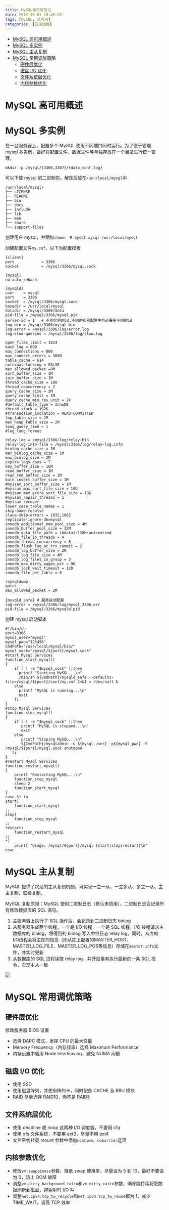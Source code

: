 ```yaml
---
title: MySQL高可用笔记
date: 2018-10-01 10:45:25
tags: [MySQL, 高可用]
categories: [应用运维]
---
```


- [MySQL 高可用概述](#mysql-%e9%ab%98%e5%8f%af%e7%94%a8%e6%a6%82%e8%bf%b0)
- [MySQL 多实例](#mysql-%e5%a4%9a%e5%ae%9e%e4%be%8b)
- [MySQL 主从复制](#mysql-%e4%b8%bb%e4%bb%8e%e5%a4%8d%e5%88%b6)
- [MySQL 常用调优策略](#mysql-%e5%b8%b8%e7%94%a8%e8%b0%83%e4%bc%98%e7%ad%96%e7%95%a5)
  - [硬件层优化](#%e7%a1%ac%e4%bb%b6%e5%b1%82%e4%bc%98%e5%8c%96)
  - [磁盘 I/O 优化](#%e7%a3%81%e7%9b%98-io-%e4%bc%98%e5%8c%96)
  - [文件系统层优化](#%e6%96%87%e4%bb%b6%e7%b3%bb%e7%bb%9f%e5%b1%82%e4%bc%98%e5%8c%96)
  - [内核参数优化](#%e5%86%85%e6%a0%b8%e5%8f%82%e6%95%b0%e4%bc%98%e5%8c%96)

<!--more-->

# MySQL 高可用概述

# MySQL 多实例

在一台服务器上，配置多个 MySQL 使用不同端口同时运行。为了便于管理 mysql 多实例，最好将配置文件、数据文件等单独存放在一个目录进行统一管理。

```
mkdir -p /mysql/{3306,3307}/{data,conf,log}
```

可以下载 mysql 的二进制包，解压后放在`/usr/local/mysql`中

```
/usr/local/mysql/
├── LICENSE
├── README
├── bin
├── docs
├── include
├── lib
├── man
├── share
└── support-files
```

创建用户 mysql，并赋权`chown -R mysql:mysql /usr/local/mysql`

创建配置文件`my.cnf`，以下为配置模板

```
[client]
port            = 3306
socket          = /mysql/3306/mysql.sock

[mysql]
no-auto-rehash

[mysqld]
user    = mysql
port    = 3306
socket  = /mysql/3306/mysql.sock
basedir = /usr/local/mysql
datadir = /mysql/3306/data
pid-file = /mysql/3306/mysql.pid
server-id = 1	# 不同实例的id,不同的实例配置中务必要用不同的id
log-bin = /mysql/3306/mysql-bin
log-error = /mysql/3306/log/error.log
log-slow-queries = /mysql/3306/log/slow.log

open_files_limit = 1024
back_log = 600
max_connections = 800
max_connect_errors = 3000
table_cache = 614
external-locking = FALSE
max_allowed_packet =8M
sort_buffer_size = 1M
join_buffer_size = 1M
thread_cache_size = 100
thread_concurrency = 2
query_cache_size = 2M
query_cache_limit = 1M
query_cache_min_res_unit = 2k
#default_table_type = InnoDB
thread_stack = 192K
#transaction_isolation = READ-COMMITTED
tmp_table_size = 2M
max_heap_table_size = 2M
long_query_time = 1
#log_long_format

relay-log = /mysql/3306/log/relay-bin
relay-log-info-file = /mysql/3306/log/relay-log.info
binlog_cache_size = 1M
max_binlog_cache_size = 1M
max_binlog_size = 2M
expire_logs_days = 7
key_buffer_size = 16M
read_buffer_size = 1M
read_rnd_buffer_size = 1M
bulk_insert_buffer_size = 1M
#myisam_sort_buffer_size = 1M
#myisam_max_sort_file_size = 10G
#myisam_max_extra_sort_file_size = 10G
#myisam_repair_threads = 1
#myisam_recover
lower_case_table_names = 1
skip-name-resolve
slave-skip-errors = 1032,1062
replicate-ignore-db=mysql
innodb_additional_mem_pool_size = 4M
innodb_buffer_pool_size = 32M
innodb_data_file_path = ibdata1:128M:autoextend
innodb_file_io_threads = 4
innodb_thread_concurrency = 8
innodb_flush_log_at_trx_commit = 2
innodb_log_buffer_size = 2M
innodb_log_file_size = 4M
innodb_log_files_in_group = 3
innodb_max_dirty_pages_pct = 90
innodb_lock_wait_timeout = 120
innodb_file_per_table = 0

[mysqldump]
quick
max_allowed_packet = 2M

[mysqld_safe] # 服务启动配置
log-error = /mysql/3306/log/mysql_3306.err
pid-file = /mysql/3306/mysqld.pid
```

创建 mysql 启动脚本

```shell
#!/bin/sh
port=3306
mysql_user="mysql"
mysql_pwd="123456"
CmdPath="/usr/local/mysql/bin/"
mysql_sock="/mysql/${port}/mysql.sock"
#start Mysql Services
function_start_mysql()
{
    if [ ! -e "$mysql_sock" ];then
      printf "Starting MySQL...\n"
      /bin/sh ${CmdPath}/mysqld_safe --defaults-file=/mysql/${port}/conf/my.cnf 2>&1 > /dev/null &
    else
      printf "MySQL is running...\n"
      exit
    fi
}
#stop Mysql Services
function_stop_mysql()
{
    if [ ! -e "$mysql_sock" ];then
       printf "MySQL is stopped...\n"
       exit
    else
       printf "Stoping MySQL...\n"
       ${CmdPath}/mysqladmin -u ${mysql_user} -p${mysql_pwd} -S /mysql/${port}/mysql.sock shutdown
   fi
}
#restart Mysql Services
function_restart_mysql()
{
    printf "Restarting MySQL...\n"
    function_stop_mysql
    sleep 2
    function_start_mysql
}
case $1 in
start)
    function_start_mysql
;;
stop)
    function_stop_mysql
;;
restart)
    function_restart_mysql
;;
*)
    printf "Usage: /mysql/${port}/mysql {start|stop|restart}\n"
esac
```

# MySQL 主从复制

MySQL 提供了灵活的主从复制机制，可实现一主一从、一主多从、多主一从、主主复制、联级复制。

MySQL 复制原理：MySQL 使用二进制日志（默认未启用），二进制日志会记录所有修改数据库的 SQL 语句。

1. 主服务器上执行了 SQL 操作后，会记录到二进制日志 binlog
2. 从服务器生成两个线程，一个是 I/O 线程，一个是 SQL 线程，I/O 线程请求主数据库的 binlog，将得到的 binlog 写入中继日志 relay log。同时，从库的I/O线程会将主库的信息（即从库上配置的MASTER_HOST、MASTER_LOG_FILE、MASTER_LOG_POS等信息）存储在`master.info`文件，并实时更新
3. 从数据库的 SQL 进程读取 relay log，并开启事务执行最新的一条 SQL 指令，实现主从一致

![](../_posts/MySQL高可用笔记/3.png)

# MySQL 常用调优策略

## 硬件层优化

修改服务器 BIOS 设置

- 选择 DAPC 模式，发挥 CPU 的最大性能
- Memory Frequency（内存频率）选择 Maximum Performance
- 内存设置中启用 Node Interleaving，避免 NUMA 问题

## 磁盘 I/O 优化

- 使用 SSD
- 使用磁盘阵列，并使用阵列卡，同时配备 CACHE 及 BBU 模块
- RAID 尽量选择 RAID10，而不是 RAID5

## 文件系统层优化

- 使用 deadline 或 noop 这两种 I/O 调度器，不要用 cfq
- 使用 xfs 文件系统，不要用 ext3，尽量不用 ext4
- 文件系统挂载 mount 参数中添加`noatime`，`nobarrier`选项

## 内核参数优化

- 修改`vm.swappiness`参数，降低 swap 使用率，尽量设为 5 到 10，最好不要设为 0，防止 OOM 故障
- 调整`vm.dirty_background_ratio`和`vm.dirty_ratio`参数，确保能持续将脏数据刷新到磁盘，避免瞬时 I/O 写
- 调整`net.ipv4.tcp_tw_recycle`和`net.ipv4.tcp_tw_reuse`都为 1，减少 TIME_WAIT，调高 TCP 效率
